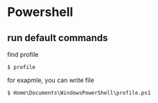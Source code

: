 # Powershell


## run default commands

find profile
```
$ profile
```

for exapmle, you can write file
```
$ Home\Documents\WindowsPowerShell\profile.ps1
```

